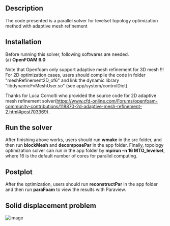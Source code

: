 Description
-----------
The code presented is a parallel solver for levelset topology optimization method with adaptive mesh refinement

Installation
------------
Before running this solver, following softwares are needed.  
(a) **OpenFOAM 6.0**  

Note that Openfoam only support adaptive mesh refinement for 3D mesh !!! For 2D optimization cases, users should compile the code in folder "meshRefinement2D_of6" and link the dynamic library "libdynamicFvMeshUser.so" (see app/system/controlDict). 

Thanks for Luca Cornolti who provided the source code for 2D adaptive mesh refinement solver(https://www.cfd-online.com/Forums/openfoam-community-contributions/118870-2d-adaptive-mesh-refinement-2.html#post703369).

Run the solver
--------------
 After finishing above works, users should run **wmake** in the src folder, and then run **blockMesh** and **decomposePar** in the app folder. Finally, topology optimization solver can run in the app folder by **mpirun –n 16 MTO_levelset**, where 16 is the default number of cores for parallel computing.
 
Postplot
--------
After the optimization, users should run **reconstructPar** in the app folder and then run **paraFoam** to view the results with Paraview.  

Solid displacement problem  
-----------------------------
![image](https://github.com/MTopOpt/Levelset_AdaptiveMesh/blob/master/Levelset%2BAdaptiveMeshRefine/1.gif)  
